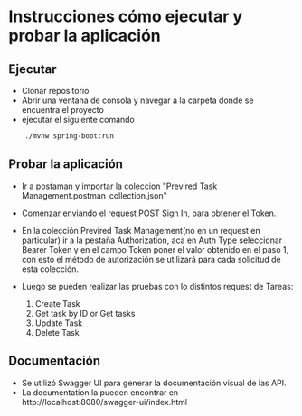 # Instrucciones cómo ejecutar y probar la aplicación

## Ejecutar

- Clonar repositorio
- Abrir una ventana de consola y navegar a la carpeta donde se encuentra el proyecto 
-  ejecutar el siguiente comando
```bash
	./mvnw spring-boot:run
```


## Probar la aplicación

- Ir a postaman y importar la coleccion "Previred Task Management.postman_collection.json"

- Comenzar enviando el request POST Sign In, para obtener el Token.

- En la colección Previred Task Management(no en un request en particular) ir a la pestaña Authorization, aca en Auth Type seleccionar Bearer Token y en el campo Token poner el valor obtenido en el paso 1, con esto el método de autorización se utilizará para cada solicitud de esta colección.

- Luego se pueden realizar las pruebas con lo distintos request de Tareas:
  1. Create Task
  2. Get task by ID or Get tasks
  3. Update Task
  4. Delete Task



## Documentación

- Se utilizó Swagger UI para generar la documentación visual de las API.
- La documentation la pueden encontrar en 
	http://localhost:8080/swagger-ui/index.html
